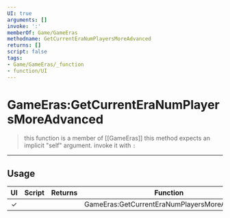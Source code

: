 ```yaml
---
UI: true
arguments: []
invoke: ':'
memberOf: Game/GameEras
methodname: GetCurrentEraNumPlayersMoreAdvanced
returns: []
script: false
tags:
- Game/GameEras/_function
- function/UI
---
```

# GameEras:GetCurrentEraNumPlayersMoreAdvanced
> this function is a member of [[GameEras]]
> this method expects an implicit "self" argument. invoke it with `:`
-----
## Usage
|  UI | Script | Returns | Function | Arguments |
|:---:|:------:|-------:|:--------:|:---------|
|✓| ||GameEras:GetCurrentEraNumPlayersMoreAdvanced||
